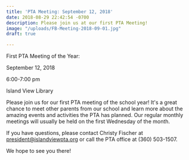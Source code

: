 ```yaml
---
title: 'PTA Meeting: September 12, 2018'
date: 2018-08-29 22:42:54 -0700
description: Please join us at our first PTA Meeting!
image: "/uploads/FB-Meeting-2018-09-01.jpg"
draft: true

---
```

First PTA Meeting of the Year:

September 12, 2018

6:00-7:00 pm

Island View Library

Please join us for our first PTA meeting of the school year! It's a great chance to meet other parents from our school and learn more about the amazing events and activities the PTA has planned. Our regular monthly meetings will usually be held on the first Wednesday of the month. 

If you have questions, please contact Christy Fischer at president@islandviewpta.org or call the PTA office at (360) 503-1507. 

We hope to see you there!